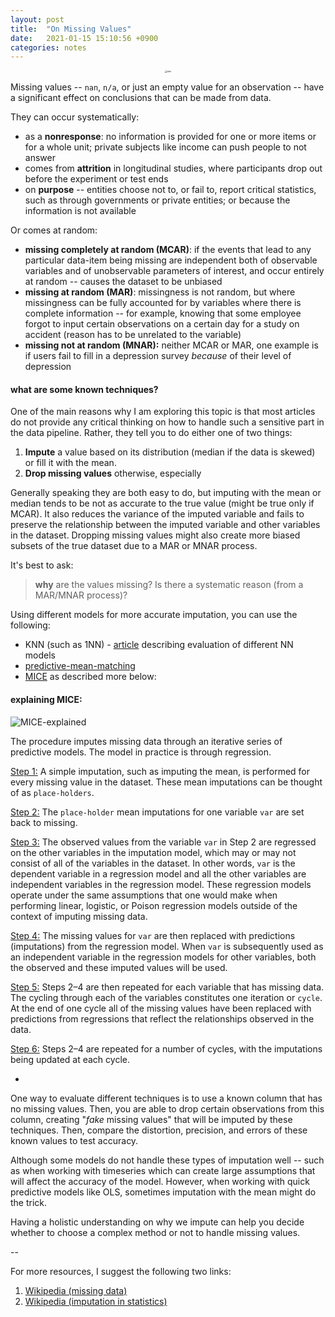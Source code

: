 ```yaml
---
layout: post
title:  "On Missing Values"
date:   2021-01-15 15:10:56 +0900
categories: notes
---
```


<center><img src="https://ferdie.org/images/missing_values.png" alt="title" style="zoom: 25%;" /></center>



Missing values -- `nan`, `n/a`, or just an empty value for an observation -- have a significant effect on conclusions that can be made from data.

They can occur systematically:

* as a **nonresponse**: no information is provided for one or more items or for a whole unit; private subjects like income can push people to not answer
* comes from **attrition** in longitudinal studies, where participants drop out before the experiment or test ends
* on **purpose**  -- entities choose not to, or fail to, report critical statistics, such as through governments or private entities; or because the information is not available

Or comes at random: 

* **missing completely at random (MCAR)**: if the events that lead to any particular data-item being missing are independent both of observable variables and of unobservable parameters of interest, and occur entirely at random -- causes the dataset to be unbiased
* **missing at random (MAR)**: missingness is not random, but where missingness can be fully accounted for by variables where there is complete information -- for example, knowing that some employee forgot to input certain observations on a certain day for a study on accident (reason has to be unrelated to the variable)
* **missing not at random (MNAR):** neither MCAR or MAR, one example is if users fail to fill in a depression survey *because* of their level of depression

#### what are some known techniques?

One of the main reasons why I am exploring this topic is that most articles do not provide any critical thinking on how to handle such a sensitive part in the data pipeline. Rather, they tell you to do either one of two things:

1.  **Impute** a value based on its distribution (median if the data is skewed) or fill it with the mean.
2.  **Drop missing values** otherwise, especially 

Generally speaking they are both easy to do, but imputing with the mean or median tends to be not as accurate to the true value (might be true only if MCAR). It also reduces the variance of the imputed variable and fails to preserve the relationship between the imputed variable and other variables in the dataset. Dropping missing values might also create more biased subsets of the true dataset due to a MAR or MNAR process.

It's best to ask: 

> **why** are the values missing? Is there a systematic reason (from a MAR/MNAR process)?

Using different models for more accurate imputation, you can use the following: 

* KNN  (such as 1NN) - [article](https://www.ncbi.nlm.nih.gov/pmc/articles/PMC4959387/) describing evaluation of different NN models
* [predictive-mean-matching](https://en.wikipedia.org/wiki/Predictive_mean_matching)
* [MICE](https://cran.r-project.org/web/packages/miceRanger/vignettes/miceAlgorithm.html) as described more below:

#### explaining MICE:

![MICE-explained](https://ferdie.org/images/MICE.jpg)

The procedure imputes missing data through an iterative series of predictive models. The model in practice is through regression.

<u>Step 1:</u> A simple imputation, such as imputing the mean, is performed for every missing value in the dataset. These mean imputations can be thought of as `place-holders`.

<u>Step 2:</u> The `place-holder` mean imputations for one variable `var` are set back to missing.

<u>Step 3:</u> The observed values from the variable `var` in Step 2 are regressed on the other variables in the imputation model, which may or may not consist of all of the variables in the dataset. In other words, `var` is the dependent variable in a regression model and all the other variables are independent variables in the regression model. These regression models operate under the same assumptions that one would make when performing linear, logistic, or Poison regression models outside of the context of imputing missing data.

<u>Step 4:</u> The missing values for `var` are then replaced with predictions (imputations) from the regression model. When `var` is subsequently used as an independent variable in the regression models for other variables, both the observed and these imputed values will be used.

<u>Step 5:</u> Steps 2–4 are then repeated for each variable that has missing data. The cycling through each of the variables constitutes one iteration or `cycle`. At the end of one cycle all of the missing values have been replaced with predictions from regressions that reflect the relationships observed in the data.

<u>Step 6:</u> Steps 2–4 are repeated for a number of cycles, with the imputations being updated at each cycle.

-

One way to evaluate different techniques is to use a known column that has no missing values. Then, you are able to drop certain observations from this column, creating "*fake* missing values" that will be imputed by these techniques. Then, compare the distortion, precision, and errors of these known values to test accuracy.

Although some models do not handle these types of imputation well -- such as when working with timeseries which can create large assumptions that will affect the accuracy of the model. However, when working with quick predictive models like OLS, sometimes imputation with the mean might do the trick. 

Having a holistic understanding on why we impute can help you decide whether to choose a complex method or not to handle missing values.

--

For more resources, I suggest the following two links:

1. [Wikipedia (missing data)](https://en.wikipedia.org/wiki/Missing_data)
2. [Wikipedia (imputation in statistics)](https://en.wikipedia.org/wiki/Imputation_%28statistics%29)